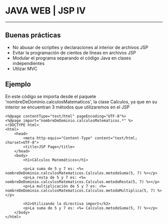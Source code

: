 # JAVA WEB | JSP IV

---

## Buenas prácticas

- No abusar de scriptles y declaraciones al interior de archivos JSP
- Evitar la programación de cientos de líneas en archivos JSP
- Modular el programa separando el código Java en clases independientes
- Utilzar MVC

## Ejemplo

En este código se importa desde el paquete 'nombreDeDominio.calculosMatematicos', la clase Calculos, ya que en su interior se encuentran 3 métodos que utilizaremos en el JSP

    <%@page contentType="text/html" pageEncoding="UTF-8"%>
    <%@page import="nombreDeDominio.calculosMatematicos.*" %>
    <!DOCTYPE html>
    <html>
        <head>
            <meta http-equiv="Content-Type" content="text/html; charset=UTF-8">
            <title>JSP Page</title>
        </head>
        <body>
            <h1>Cálculos Matemáticos</h1>

            <p>La suma de 5 y 7 es: <%= nombreDeDominio.calculosMatematicos.Calculos.metodoSuma(5, 7) %></p>
            <p>La resta de 5 y 7 es: <%= nombreDeDominio.calculosMatematicos.Calculos.metodoResta(5, 7) %></p>
            <p>La multiplicación de 5 y 7 es: <%= nombreDeDominio.calculosMatematicos.Calculos.metodoMultiplica(5, 7) %></p>

            <h2>Utilizando la directiva import</h2>
            <p>La suma de 5 y 7 es: <%= Calculos.metodoSuma(5, 7) %></p>
        </body>
    </html>
